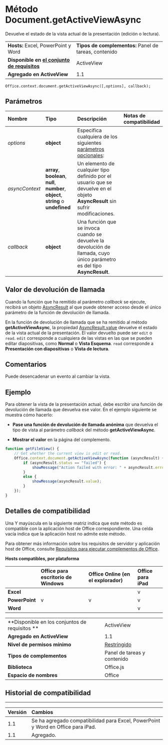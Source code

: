 
# Método Document.getActiveViewAsync
 Devuelve el estado de la vista actual de la presentación (edición o lectura).

|||
|:-----|:-----|
|**Hosts:** Excel, PowerPoint y Word|**Tipos de complementos:** Panel de tareas, contenido|
|**Disponible en [el conjunto de requisitos](../../docs/overview/specify-office-hosts-and-api-requirements.md)**|ActiveView|
|**Agregado en ActiveView**|1.1|

```
Office.context.document.getActiveViewAsync([,options], callback);
```


## Parámetros



|**Nombre**|**Tipo**|**Descripción**|**Notas de compatibilidad**|
|:-----|:-----|:-----|:-----|
| _options_|**object**|Especifica cualquiera de los siguientes [parámetros opcionales](../../docs/develop/asynchronous-programming-in-office-add-ins.md#passing-optional-parameters-to-asynchronous-methods):||
| _asyncContext_|**array**, **boolean**, **null**, **number**, **object**, **string** o **undefined**|Un elemento de cualquier tipo definido por el usuario que se devuelve en el objeto **AsyncResult** sin sufrir modificaciones.||
| _callback_|**object**|Una función que se invoca cuando se devuelve la devolución de llamada, cuyo único parámetro es del tipo **AsyncResult**.||

## Valor de devolución de llamada

Cuando la función que ha remitido al parámetro _callback_ se ejecute, recibirá un objeto [AsyncResult](../../reference/shared/asyncresult.md) al que puede obtener acceso desde el único parámetro de la función de devolución de llamada.

En la función de devolución de llamada que se ha remitido al método **getActiveViewAsync**, la propiedad [AsyncResult.value](../../reference/shared/asyncresult.value.md) devuelve el estado de la vista actual de la presentación. El valor devuelto puede ser `edit` o `read`. `edit` corresponde a cualquiera de las vistas en las que se pueden editar diapositivas, como **Normal** o **Vista Esquema**. `read` corresponde a **Presentación con diapositivas** o **Vista de lectura**.


## Comentarios

Puede desencadenar un evento al cambiar la vista.


## Ejemplo

Para obtener la vista de la presentación actual, debe escribir una función de devolución de llamada que devuelva ese valor. En el ejemplo siguiente se muestra cómo hacerlo:


-  **Pase una función de devolución de llamada anónima** que devuelva el tipo de vista al parámetro _callback_ del método **getActiveViewAsync**.
    
-  **Mostrar el valor** en la página del complemento.
    

```js
function getFileView() {
    // Get whether the current view is edit or read.
    Office.context.document.getActiveViewAsync(function (asyncResult) {
        if (asyncResult.status == "failed") {
            showMessage("Action failed with error: " + asyncResult.error.message);
        }
        else {
            showMessage(asyncResult.value);
        }
    });
}
```




## Detalles de compatibilidad


Una Y mayúscula en la siguiente matriz indica que este método es compatible con la aplicación host de Office correspondiente. Una celda vacía indica que la aplicación host no admite este método.

Para obtener más información sobre los requisitos de servidor y aplicación host de Office, consulte [Requisitos para ejecutar complementos de Office](../../docs/overview/requirements-for-running-office-add-ins.md).


**Hosts compatibles, por plataforma**


||**Office para escritorio de Windows**|**Office Online (en el explorador)**|**Office para iPad**|
|:-----|:-----|:-----|:-----|
|**Excel**|||v|
|**PowerPoint**|v|v|v|
|**Word**|||v|

|||
|:-----|:-----|
|**Disponible en los conjuntos de requisitos **|ActiveView|
|**Agregado en ActiveView**|1.1|
|**Nivel de permisos mínimo**|[Restringido](../../docs/develop/requesting-permissions-for-api-use-in-content-and-task-pane-add-ins.md)|
|**Tipos de complementos**|Panel de tareas y contenido|
|**Biblioteca**|Office.js|
|**Espacio de nombres**|Office|

## Historial de compatibilidad





****


|**Versión**|**Cambios**|
|:-----|:-----|
|1.1|Se ha agregado compatibilidad para Excel, PowerPoint y Word en Office para iPad.|
|1.1|Agregado.|
